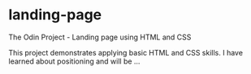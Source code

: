 # landing-page
The Odin Project - Landing page using HTML and CSS

This project demonstrates applying basic HTML and CSS skills.  I have learned about positioning and will be ...
